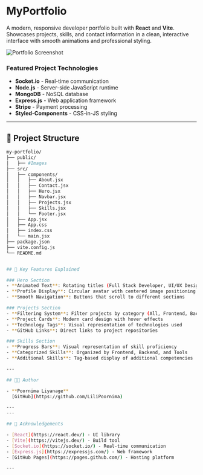 # MyPortfolio

A modern, responsive developer portfolio built with **React** and **Vite**. Showcases projects, skills, and contact information in a clean, interactive interface with smooth animations and professional styling.

![Portfolio Screenshot](public/bidmaster.jpg)


### Featured Project Technologies
- **Socket.io** - Real-time communication
- **Node.js** - Server-side JavaScript runtime
- **MongoDB** - NoSQL database
- **Express.js** - Web application framework
- **Stripe** - Payment processing
- **Styled-Components** - CSS-in-JS styling

---

## 📂 Project Structure

```bash
my-portfolio/
├── public/
│   ├── #Images           
├── src/
│   ├── components/
│   │   ├── About.jsx     
│   │   ├── Contact.jsx  
│   │   ├── Hero.jsx      
│   │   ├── Navbar.jsx    
│   │   ├── Projects.jsx  
│   │   ├── Skills.jsx    
│   │   └── Footer.jsx   
│   ├── App.jsx           
│   ├── App.css          
│   ├── index.css        
│   └── main.jsx          
├── package.json          
├── vite.config.js        
└── README.md             


## 🎨 Key Features Explained

### Hero Section
- **Animated Text**: Rotating titles (Full Stack Developer, UI/UX Designer, etc.)
- **Profile Display**: Circular avatar with centered image positioning
- **Smooth Navigation**: Buttons that scroll to different sections

### Projects Section
- **Filtering System**: Filter projects by category (All, Frontend, Backend, Full Stack)
- **Project Cards**: Modern card design with hover effects
- **Technology Tags**: Visual representation of technologies used
- **GitHub Links**: Direct links to project repositories

### Skills Section
- **Progress Bars**: Visual representation of skill proficiency
- **Categorized Skills**: Organized by Frontend, Backend, and Tools
- **Additional Skills**: Tag-based display of additional competencies

---

## 🧑‍💻 Author

- **Poornima Liyanage**  
  [GitHub](https://github.com/LiliPoornima)

---
---

## 🙏 Acknowledgements

- [React](https://react.dev/) - UI library
- [Vite](https://vitejs.dev/) - Build tool
- [Socket.io](https://socket.io/) - Real-time communication
- [Express.js](https://expressjs.com/) - Web framework
- [GitHub Pages](https://pages.github.com/) - Hosting platform

---

